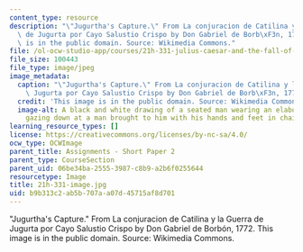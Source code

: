 ```yaml
---
content_type: resource
description: "\"Jugurtha's Capture.\" From La conjuracion de Catilina y la Guerra\
  \ de Jugurta por Cayo Salustio Crispo by Don Gabriel de Borb\xF3n, 1772. This image\
  \ is in the public domain. Source: Wikimedia Commons."
file: /ol-ocw-studio-app/courses/21h-331-julius-caesar-and-the-fall-of-the-roman-republic-spring-2016/b9b313c2ab5b707aa07d45715af8d701_21h-331-image.jpg
file_size: 100443
file_type: image/jpeg
image_metadata:
  caption: "\"Jugurtha's Capture.\" From La conjuracion de Catilina y la Guerra de\
    \ Jugurta por Cayo Salustio Crispo by Don Gabriel de Borb\xF3n, 1772."
  credit: 'This image is in the public domain. Source: Wikimedia Commons.'
  image-alt: A black and white drawing of a seated man wearing an elaborate tunic,
    gazing down at a man brought to him with his hands and feet in chains.
learning_resource_types: []
license: https://creativecommons.org/licenses/by-nc-sa/4.0/
ocw_type: OCWImage
parent_title: Assignments - Short Paper 2
parent_type: CourseSection
parent_uid: 06be34ba-2555-3987-c8b9-a2b6f0255644
resourcetype: Image
title: 21h-331-image.jpg
uid: b9b313c2-ab5b-707a-a07d-45715af8d701
---
```

"Jugurtha's Capture." From La conjuracion de Catilina y la Guerra de Jugurta por Cayo Salustio Crispo by Don Gabriel de Borbón, 1772. This image is in the public domain. Source: Wikimedia Commons.
